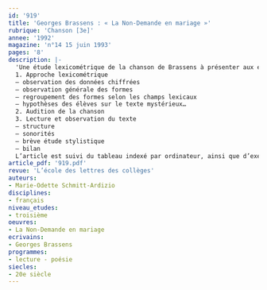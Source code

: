 ```yaml
---
id: '919'
title: 'Georges Brassens : « La Non-Demande en mariage »'
rubrique: 'Chanson [3e]'
annee: '1992'
magazine: 'n°14 15 juin 1993'
pages: '8'
description: |-
  'Une étude lexicométrique de la chanson de Brassens à présenter aux élèves sous la forme d’une devinette : de quelle chanson s’agit-il ?
  1. Approche lexicométrique
  – observation des données chiffrées
  – observation générale des formes
  – regroupement des formes selon les champs lexicaux
  – hypothèses des élèves sur le texte mystérieux…
  2. Audition de la chanson
  3. Lecture et observation du texte
  – structure
  – sonorités
  – brève étude stylistique
  – bilan
  L’article est suivi du tableau indexé par ordinateur, ainsi que d’exemples de recherche des sonorités.'
article_pdf: '919.pdf'
revue: 'L’école des lettres des collèges'
auteurs:
- Marie-Odette Schmitt-Ardizio
disciplines:
- français
niveau_etudes:
- troisième
oeuvres:
- La Non-Demande en mariage
ecrivains:
- Georges Brassens
programmes:
- lecture - poésie
siecles:
- 20e siècle
---
```

